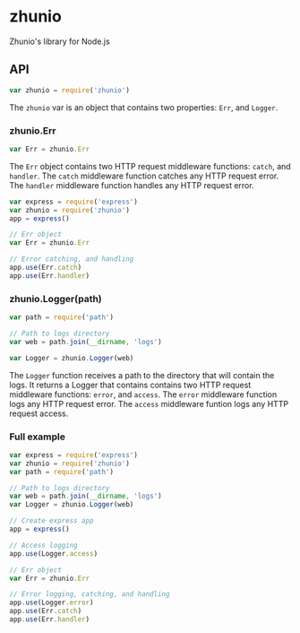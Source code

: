 # zhunio

Zhunio's library for Node.js

## API

<!-- eslint-disable no-unused-vars -->

```js
var zhunio = require('zhunio')
```

The `zhunio` var is an object that contains two properties: `Err`, and `Logger`.

### zhunio.Err

```js
var Err = zhunio.Err
```

The `Err` object contains two HTTP request middleware functions: `catch`, 
and `handler`. The `catch` middleware function catches any HTTP request error. 
The `handler` middleware function handles any HTTP request error.

```js
var express = require('express')
var zhunio = require('zhunio')
app = express()

// Err object
var Err = zhunio.Err

// Error catching, and handling
app.use(Err.catch)
app.use(Err.handler)
```

### zhunio.Logger(path)

```js
var path = require('path')

// Path to logs directory
var web = path.join(__dirname, 'logs')

var Logger = zhunio.Logger(web)
```

The `Logger` function receives a path to the directory that will contain the logs.
It returns a Logger that contains contains two HTTP request middleware functions: 
`error`, and `access`. The `error` middleware function logs any HTTP request error. 
The `access` middleware funtion logs any HTTP request access.

### Full example

```js
var express = require('express')
var zhunio = require('zhunio')
var path = require('path')

// Path to logs directory
var web = path.join(__dirname, 'logs')
var Logger = zhunio.Logger(web)

// Create express app
app = express()

// Access logging
app.use(Logger.access)

// Err object
var Err = zhunio.Err

// Error logging, catching, and handling
app.use(Logger.error)
app.use(Err.catch)
app.use(Err.handler)
```
